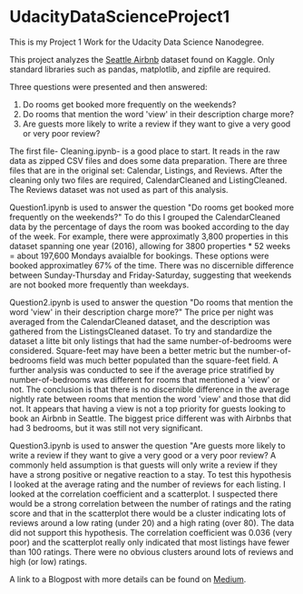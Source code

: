 # UdacityDataScienceProject1
This is my Project 1 Work for the Udacity Data Science Nanodegree.

This project analyzes the [Seattle Airbnb](https://www.kaggle.com/datasets/airbnb/seattle) dataset found on Kaggle.
Only standard libraries such as pandas, matplotlib, and zipfile are required.

Three questions were presented and then answered:
1. Do rooms get booked more frequently on the weekends?
2. Do rooms that mention the word 'view' in their description charge more?
3. Are guests more likely to write a review if they want to give a very good or very poor review?

The first file- Cleaning.ipynb- is a good place to start. It reads in the raw data as zipped CSV files and does some data preparation. There are three files that are in the original set: Calendar, Listings, and Reviews. After the cleaning only two files are required, CalendarCleaned and ListingCleaned. The Reviews dataset was not used as part of this analysis.

Question1.ipynb is used to answer the question "Do rooms get booked more frequently on the weekends?" To do this I grouped the CalendarCleaned data by the percentage of days the room was booked according to the day of the week. For example, there were approximatly 3,800 properties in this dataset spanning one year (2016), allowing for 3800 properties * 52 weeks = about 197,600 Mondays avaialble for bookings. These options were booked approximatley 67% of the time.
There was no discernible difference between Sunday-Thursday and Friday-Saturday, suggesting that weekends are not booked more frequently than weekdays.

Question2.ipynb is used to answer the question "Do rooms that mention the word 'view' in their description charge more?" The price per night was averaged from the CalendarCleaned dataset, and the description was gathered from the ListingsCleaned dataset. To try and standardize the dataset a litte bit only listings that had the same number-of-bedrooms were considered. Square-feet may have been a better metric but the number-of-bedrooms field was much better populated than the square-feet field. A further analysis was conducted to see if the average price stratified by number-of-bedrooms was different for rooms that mentioned a 'view' or not. The conclusion is that there is no discernible difference in the average nightly rate between rooms that mention the word 'view' and those that did not. It appears that having a view is not a top priority for guests looking to book an Airbnb in Seattle. The biggest price different was with Airbnbs that had 3 bedrooms, but it was still not very significant.

Question3.ipynb is used to answer the question "Are guests more likely to write a review if they want to give a very good or a very poor review? A commonly held assumption is that guests will only write a review if they have a strong positive or negative reaction to a stay. To test this hypothesis I looked at the average rating and the number of reviews for each listing. I looked at the correlation coefficient and a scatterplot. I suspected there would be a strong correlation between the number of ratings and the rating score and that in the scatterplot there would be a cluster indicating lots of reviews around a low rating (under 20) and a high rating (over 80). The data did not support this hypothesis. The correlation coefficient was 0.036 (very poor) and the scatterplot really only indicated that most listings have fewer than 100 ratings. There were no obvious clusters around lots of reviews and high (or low) ratings.

A link to a Blogpost with more details can be found on [Medium](https://medium.com/@dwallacebennett/want-to-earn-more-from-your-seattle-airbnb-8d5e1e95fd).

